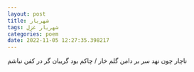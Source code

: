 ```yaml
---
layout: post
title: شهریار
tags: شهریار غزل
categories: poem
date: 2022-11-05 12:27:35.398217
---
```


ناچار چون نهد سر بر دامن گلم خار / چاکم بود گریبان گر در کفن نباشم